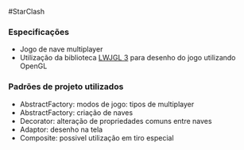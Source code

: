 #StarClash

### Especificações
- Jogo de nave multiplayer
- Utilização da biblioteca [LWJGL 3](https://www.lwjgl.org/) para desenho do jogo utilizando OpenGL

### Padrões de projeto utilizados

- AbstractFactory: modos de jogo: tipos de multiplayer
- AbstractFactory: criação de naves
- Decorator: alteração de propriedades comuns entre naves
- Adaptor: desenho na tela
- Composite: possivel utilização em tiro especial
